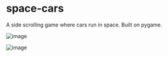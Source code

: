 # space-cars
A side scrolling game where cars run in space. Built on pygame.

![image](https://user-images.githubusercontent.com/94862735/195079338-027b64ca-af84-43ed-8bee-c3cff4f99439.png)

![image](https://photos.app.goo.gl/of8G8a1Sn1MFryrH8)
